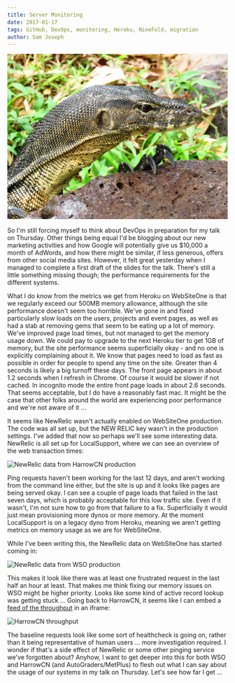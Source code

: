 ```yaml
---
title: Server Monitoring
date: 2017-01-17
tags: GitHub, DevOps, monitoring, Heroku, NineFold, migration
author: Sam Joseph
---
```


![Server Monitoring](/images/server-monitoring.jpg)

So I'm still forcing myself to think about DevOps in preparation for my talk on Thursday.  Other things being equal I'd be blogging about our new marketing activities and how Google will potentially give us $10,000 a month of AdWords, and how there might be similar, if less generous, offers from other social media sites.  However, it felt great yesterday when I managed to complete a first draft of the slides for the talk.  There's still a little something missing though; the performance requirements for the different systems.  

What I do know from the metrics we get from Heroku on WebSiteOne is that we regularly exceed our 500MB memory allowance, although the site performance doesn't seem too horrible.  We've gone in and fixed particularly slow loads on the users, projects and event pages, as well as had a stab at removing gems that seem to be eating up a lot of memory.  We've improved page load times, but not managed to get the memory usage down.  We could pay to upgrade to the next Heroku tier to get 1GB of memory, but the site performance seems superficially okay - and no one is explicitly complaining about it.  We know that pages need to load as fast as possible in order for people to spend any time on the site. Greater than 4 seconds is likely a big turnoff these days.  The front page appears in about 1.2 seconds when I refresh in Chrome.  Of course it would be slower if not cached.  In incognito mode the entire front page loads in about 2.6 seconds.  That seems acceptable, but I do have a reasonably fast mac.  It might be the case that other folks around the world are experiencing poor performance and we're not aware of it ...

It seems like NewRelic wasn't actually enabled on WebSiteOne production.  The code was all set up, but the NEW RELIC key wasn't in the production settings.  I've added that now so perhaps we'll see some interesting data.  NewRelic is all set up for LocalSupport, where we can see an overview of the web transaction times:

![NewRelic data from HarrowCN production](https://www.dropbox.com/s/myb72nmofhmm7lg/Screenshot%202017-01-17%2010.22.04.png?dl=1)

Ping requests haven't been working for the last 12 days, and aren't working from the command line either, but the site is up and it looks like pages are being served okay.  I can see a couple of page loads that failed in the last seven days, which is probably acceptable for this low traffic site.  Even if it wasn't, I'm not sure how to go from that failure to a fix.  Superficially it would just mean provisioning more dynos or more memory.  At the moment LocalSupport is on a legacy dyno from Heroku, meaning we aren't getting metrics on memory usage as we are for WebSiteOne.

While I've been writing this, the NewRelic data on WebSiteOne has started coming in:

![NewRelic data from WSO production](https://www.dropbox.com/s/s5x799dlbdx4l7z/Screenshot%202017-01-17%2010.28.42.png?dl=1)

This makes it look like there was at least one frustrated request in the last half an hour at least.  That makes me think fixing our memory issues on WSO might be higher priority.  Looks like some kind of active record lookup was getting stuck ... Going back to HarrowCN, it seems like I can embed a [feed of the throughput](https://rpm.newrelic.com/public/charts/7odyrRrzsqR) in an iframe:

![HarrowCN throughput](https://www.dropbox.com/s/zzyev88mr4orwbn/Screenshot%202017-01-17%2010.33.07.png?dl=1)

The baseline requests look like some sort of healthcheck is going on, rather than it being representative of human users ... more investigation required.  I wonder if that's a side effect of NewRelic or some other pinging service we've forgotten about?  Anyhow, I want to get deeper into this for both WSO and HarrowCN (and AutoGraders/MetPlus) to flesh out what I can say about the usage of our systems in my talk on Thursday.  Let's see how far I get ...
